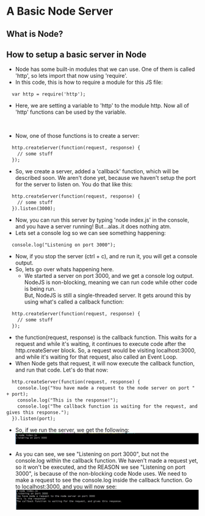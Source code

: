 # A Basic Node Server

## What is Node?

## How to setup a basic server in Node

* Node has some built-in modules that we can use.  One of them is called 'http', so lets import that now using 'require'.
* In this code, this is how to require a module for this JS file:
```
  var http = require('http');
```
* Here, we are setting a variable to 'http' to the module http.  Now all of 'http' functions can be used by the variable.
<br />

* Now, one of those functions is to create a server:
```
  http.createServer(function(request, response) {
    // some stuff
  });
```
* So, we create a server, added a 'callback' function, which will be described soon.  We aren't done yet,
because we haven't setup the port for the server to listen on.  You do that like this:

```
  http.createServer(function(request, response) {
    // some stuff
  }).listen(3000);
```

* Now, you can run this server by typing 'node index.js' in the console, and you have a server running!  But...alas..it does nothing atm.
* Lets set a console log so we can see something happening:

```
  console.log("Listening on port 3000");
```

* Now, if you stop the server (ctrl + c), and re run it, you will get a console output.
* So, lets go over whats happening here.
  * We started a server on port 3000, and we get a console log output.  NodeJS is non-blocking, meaning we can run code while other code is being run.  
  But, NodeJS is still a single-threaded server.  It gets around this by using what's called a callback function:

```
  http.createServer(function(request, response) {
    // some stuff
  });
```

* the function(request, response) is the callback function.  This waits for a request and while it's waiting, it continues to execute code after the http.createServer block.  So, a request would be visiting localhost:3000, and while it's waiting for that request, also called an Event Loop.
* When Node gets that request, it will now execute the callback function, and run that code.  Let's do that now:

```
  http.createServer(function(request, response) {
    console.log("You have made a request to the node server on port " + port);
    console.log("This is the response!");
    console.log("The callback function is waiting for the request, and gives this response.");
  }).listen(port);
```

* So, if we run the server, we get the following:
![Starting Node](screenshots/starting_node.PNG "Starting Node")

* As you can see, we see "Listening on port 3000", but not the console.log within the callback function.  We haven't made a request yet, so it won't be executed, and the REASON we see "Listening on port 3000", is because of the non-blocking code Node uses.  We need to make a request to see the console.log inside the callback function.  Go to localhost:3000, and you will now see:
![Callback Function](screenshots/callback.PNG "Callback Function")
